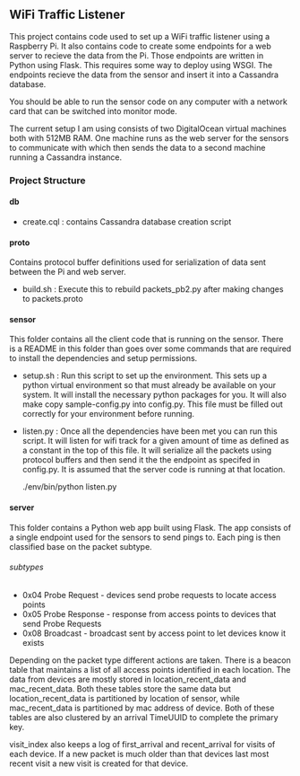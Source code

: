 ## WiFi Traffic Listener

This project contains code used to set up a WiFi traffic listener using
a Raspberry Pi. It also contains code to create some endpoints for
a web server to recieve the data from the Pi. Those endpoints
are written in Python using Flask. This requires some way to deploy
using WSGI. The endpoints recieve the data from the sensor
and insert it into a Cassandra database.

You should be able to run the sensor code on any computer with a network card
that can be switched into monitor mode.

The current setup I am using consists of two DigitalOcean virtual machines
both with 512MB RAM. One machine runs as the web server for the sensors
to communicate with which then sends the data to a second machine running a
Cassandra instance.

### Project Structure

#### db
 - create.cql : contains Cassandra database creation script

#### proto
Contains protocol buffer definitions used for serialization of data
sent between the Pi and web server.
 - build.sh : Execute this to rebuild packets_pb2.py after making changes to packets.proto

#### sensor
This folder contains all the client code that is running on the sensor.
There is a README in this folder than goes over some commands that are
required to install the dependencies and setup permissions.

- setup.sh : Run this script to set up the environment. This sets up a python
virtual environment so that must already be available on your system. It will
install the necessary python packages for you. It will also make copy
sample-config.py into config.py. This file must be filled out correctly
for your environment before running.

- listen.py : Once all the dependencies have been met you can run this script. It will
listen for wifi track for a given amount of time as defined as a constant in the top of this file.
It will serialize all the packets using protocol buffers and then send it the the endpoint
as specifed in config.py. It is assumed that the server code is running at that location.

  ./env/bin/python listen.py

#### server
This folder contains a Python web app built using Flask. The app consists of a single
endpoint used for the sensors to send pings to. Each ping is then classified
base on the packet subtype.

###### subtypes
 - 0x04 Probe Request - devices send probe requests to locate access points
 - 0x05 Probe Response - response from access points to devices that send Probe Requests
 - 0x08 Broadcast - broadcast sent by access point to let devices know it exists

Depending on the packet type different actions are taken. There is a beacon table that
maintains a list of all access points identified in each location. The data from devices
are mostly stored in location_recent_data and mac_recent_data. Both these tables
store the same data but location_recent_data is partitioned by location of sensor,
while mac_recent_data is partitioned by mac address of device. Both of these tables
are also clustered by an arrival TimeUUID to complete the primary key.

visit_index also keeps a log of first_arrival and recent_arrival for visits of each device.
If a new packet is much older than that devices last most recent visit a new visit is
created for that device.


